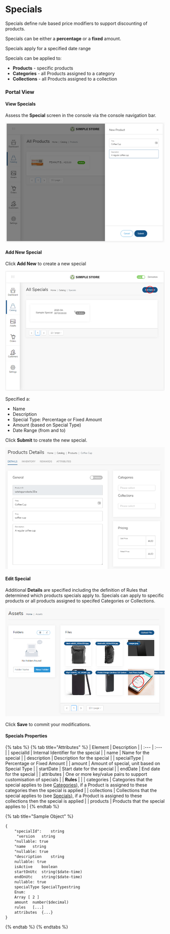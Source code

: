 # Specials

Specials define rule based price modifiers to support discounting of products.

Specials can be either a **percentage** or a **fixed** amount.

Specials apply for a specified date range

Specials can be applied to:

* **Products** - specific products
* **Categories** - all Products assigned to a category
* **Collections** - all Products assigned to a collection

### Portal View

#### View Specials

Assess the **Special** screen in the console via the console navigation bar.

![](../.gitbook/assets/image%20%289%29.png)

#### Add New Special

Click **Add New** to create a new special

![](../.gitbook/assets/image%20%2827%29.png)

Specified a:

* Name
* Description
* Special Type: Percentage or Fixed Amount
* Amount \(based on Special Type\)
* Date Range \(from and to\)

Click **Submit** to create the new special.

![](../.gitbook/assets/image%20%2820%29.png)

#### Edit Special 

Additional **Details** are specified including the definition of Rules that determined which products specials apply to.  Specials can apply to specific products or all products assigned to specifed Categories or Collections.

![](../.gitbook/assets/image%20%2835%29.png)

Click **Save** to commit your modifications.

#### Specials Properties

{% tabs %}
{% tab title="Attributes" %}
| Element | Description |
| :--- | :--- |
| specialId | Internal Identifier for the special |
| name | Name for the special |
| description | Description for the special |
| specialType | Percentage or Fixed Amount |
| amount | Amount of special, unit based on Special Type |
| startDate | Start date for the special |
| endDate | End date for the special |
| attributes | One or more key/value pairs to support customisation of specials |
| **Rules** |  |
| categories | Categories that the special applies to \(see [Categories](categories.md)\), if a Product is assigned to these categories then the special is applied |
| collections | Collections that the special applies to \(see [Specials](specials.md)\), if a Product is assigned to these collections then the special is applied |
| products | Products that the special applies to |
{% endtab %}

{% tab title="Sample Object" %}
```text
{
    "specialId":	string
     "version	string
    "nullable: true
    "name	string
    "nullable: true
    "description	string
    nullable: true
    isActive	boolean
    startOnUtc	string($date-time)
    endOnUtc	string($date-time)
    nullable: true
    specialType	SpecialTypestring
    Enum:
    Array [ 2 ]
    amount	number($decimal)
    rules	[...]
    attributes	{...}
}
```
{% endtab %}
{% endtabs %}

